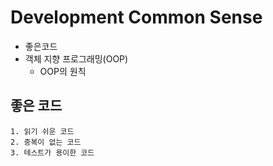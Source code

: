 # Development Common Sense

- 좋은코드 
- 객체 지향 프로그래밍(OOP)
  - OOP의 원칙

## 좋은 코드
~~~
1. 읽기 쉬운 코드
2. 중복이 없는 코드
3. 테스트가 용이한 코드
~~~
